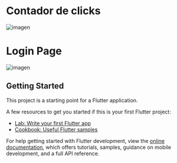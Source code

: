 # Contador de clicks

![imagen](https://github.com/victoMR/Contador_con_flutter/assets/77412296/f858ceea-768d-4807-8014-3da1b03c593a)

# Login Page

![imagen](https://github.com/victoMR/Contador_con_flutter/assets/77412296/f7797299-a879-41f3-ac24-881bf55f0e9b)



## Getting Started

This project is a starting point for a Flutter application.

A few resources to get you started if this is your first Flutter project:

- [Lab: Write your first Flutter app](https://docs.flutter.dev/get-started/codelab)
- [Cookbook: Useful Flutter samples](https://docs.flutter.dev/cookbook)

For help getting started with Flutter development, view the
[online documentation](https://docs.flutter.dev/), which offers tutorials,
samples, guidance on mobile development, and a full API reference.
